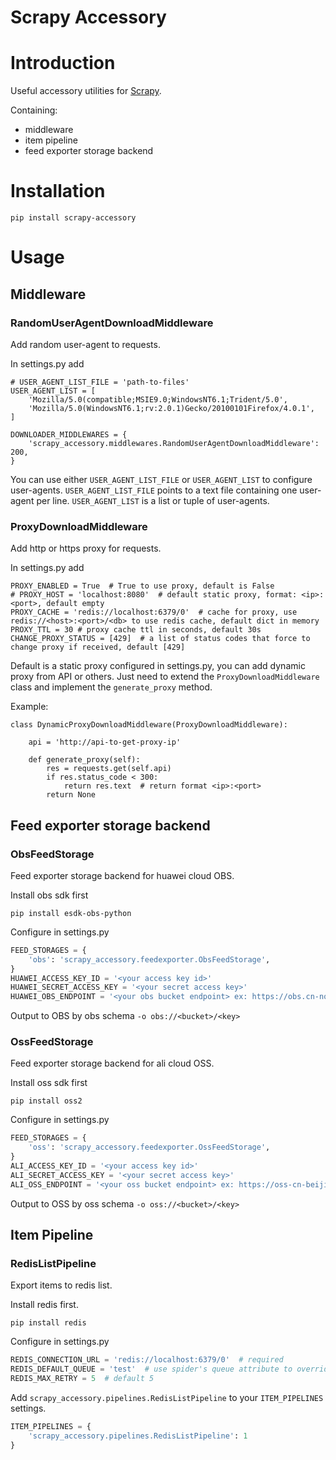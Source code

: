 Scrapy Accessory
================

# Introduction

Useful accessory utilities for [Scrapy](https://scrapy.org/).

Containing:

- middleware
- item pipeline
- feed exporter storage backend

# Installation

```
pip install scrapy-accessory
```

# Usage

## Middleware

### RandomUserAgentDownloadMiddleware

Add random user-agent to requests.

In settings.py add

```
# USER_AGENT_LIST_FILE = 'path-to-files'
USER_AGENT_LIST = [
    'Mozilla/5.0(compatible;MSIE9.0;WindowsNT6.1;Trident/5.0',
    'Mozilla/5.0(WindowsNT6.1;rv:2.0.1)Gecko/20100101Firefox/4.0.1',
]

DOWNLOADER_MIDDLEWARES = {
    'scrapy_accessory.middlewares.RandomUserAgentDownloadMiddleware': 200,
}
```

You can use either `USER_AGENT_LIST_FILE` or `USER_AGENT_LIST` to configure user-agents.
`USER_AGENT_LIST_FILE` points to a text file containing one user-agent per line.
`USER_AGENT_LIST` is a list or tuple of user-agents.

### ProxyDownloadMiddleware

Add http or https proxy for requests.

In settings.py add

```
PROXY_ENABLED = True  # True to use proxy, default is False
# PROXY_HOST = 'localhost:8080'  # default static proxy, format: <ip>:<port>, default empty
PROXY_CACHE = 'redis://localhost:6379/0'  # cache for proxy, use redis://<host>:<port>/<db> to use redis cache, default dict in memory
PROXY_TTL = 30 # proxy cache ttl in seconds, default 30s
CHANGE_PROXY_STATUS = [429]  # a list of status codes that force to change proxy if received, default [429]
```

Default is a static proxy configured in settings.py, you can add dynamic proxy from API or others.
Just need to extend the `ProxyDownloadMiddleware` class and implement the `generate_proxy` method.

Example:

```
class DynamicProxyDownloadMiddleware(ProxyDownloadMiddleware):

    api = 'http://api-to-get-proxy-ip'

    def generate_proxy(self):
        res = requests.get(self.api)
        if res.status_code < 300:
            return res.text  # return format <ip>:<port>
        return None
```

## Feed exporter storage backend

### ObsFeedStorage

Feed exporter storage backend for huawei cloud OBS.

Install obs sdk first

```
pip install esdk-obs-python
```

Configure in settings.py

```python
FEED_STORAGES = {
    'obs': 'scrapy_accessory.feedexporter.ObsFeedStorage',
}
HUAWEI_ACCESS_KEY_ID = '<your access key id>'
HUAWEI_SECRET_ACCESS_KEY = '<your secret access key>'
HUAWEI_OBS_ENDPOINT = '<your obs bucket endpoint> ex: https://obs.cn-north-4.myhuaweicloud.com'
```

Output to OBS by obs schema `-o obs://<bucket>/<key>`

### OssFeedStorage

Feed exporter storage backend for ali cloud OSS.

Install oss sdk first

```
pip install oss2
```

Configure in settings.py

```python
FEED_STORAGES = {
    'oss': 'scrapy_accessory.feedexporter.OssFeedStorage',
}
ALI_ACCESS_KEY_ID = '<your access key id>'
ALI_SECRET_ACCESS_KEY = '<your secret access key>'
ALI_OSS_ENDPOINT = '<your oss bucket endpoint> ex: https://oss-cn-beijing.aliyuncs.com'
```

Output to OSS by oss schema `-o oss://<bucket>/<key>`

## Item Pipeline

### RedisListPipeline

Export items to redis list.

Install redis first.

```
pip install redis
```

Configure in settings.py
```python
REDIS_CONNECTION_URL = 'redis://localhost:6379/0'  # required
REDIS_DEFAULT_QUEUE = 'test'  # use spider's queue attribute to override it
REDIS_MAX_RETRY = 5  # default 5
```

Add `scrapy_accessory.pipelines.RedisListPipeline` to your `ITEM_PIPELINES` settings.
```python
ITEM_PIPELINES = {
    'scrapy_accessory.pipelines.RedisListPipeline': 1
}
```
